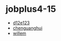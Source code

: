 # jobplus4-15
* [d12e123](https://github.com/UnicodeDecodeError)
* [chenguanghui](https://github.com/chenguanghui)
* [willem](https://github.com/WillemLee)
